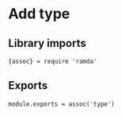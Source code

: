 # Add type

## Library imports

	{assoc} = require 'ramda'


## Exports

	module.exports = assoc('type')
